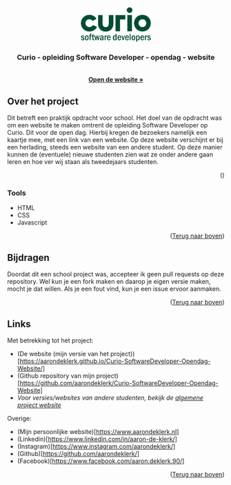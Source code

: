 <a name="readme-top"></a>

<!-- Project logo -->
<br />
<div align="center">
  <a href="https://github.com/aarondeklerk/Curio-SoftwareDeveloper-Opendag-Website">
    <img src="images/Curio-SoftwareDevelopers-Logo.png" alt="Logo" height="80">
  </a>

<h3 align="center">Curio - opleiding Software Developer - opendag - website</h3>

  <p align="center">
    <br />
    <a href="https://aarondeklerk.github.io/Curio-SoftwareDeveloper-Opendag-Website/"><strong>Open de website »</strong></a>
  </p>
</div>

<!-- Over het project -->

## Over het project

Dit betreft een praktijk opdracht voor school. Het doel van de opdracht was om een website te maken omtrent de opleiding Software Developer op Curio. Dit voor de open dag. Hierbij kregen de bezoekers namelijk een kaartje mee, met een link van een website. Op deze website verschijnt er bij een herlading, steeds een website van een andere student. Op deze manier kunnen de (eventuele) nieuwe studenten zien wat ze onder andere gaan leren en hoe ver wij staan als tweedejaars studenten.

<p align="right">(<a href="#readme-top"></a>)</p>

### Tools

- HTML
- CSS
- Javascript


<p align="right">(<a href="#readme-top">Terug naar boven</a>)</p>

<!-- Bijdragen -->

## Bijdragen

Doordat dit een school project was, accepteer ik geen pull requests op deze repository. Wel kun je een fork maken en daarop je eigen versie maken, mocht je dat willen. Als je een fout vind, kun je een issue ervoor aanmaken. 

<p align="right">(<a href="#readme-top">Terug naar boven</a>)</p>

<!-- Contact -->

## Links

Met betrekking tot het project:
- (De website (mijn versie van het project))[https://aarondeklerk.github.io/Curio-SoftwareDeveloper-Opendag-Website/]
- (Github repository van mijn project)[https://github.com/aarondeklerk/Curio-SoftwareDeveloper-Opendag-Website]
- _Voor versies/websites van andere studenten, bekijk de [algemene project website](https://info.curio.codes/)_

Overige:
- (Mijn persoonlijke website)[https://www.aarondeklerk.nl]
- (Linkedin)[https://www.linkedin.com/in/aaron-de-klerk/]
- (Instagram)[https://www.instagram.com/aarondeklerk/]
- (Github)[https://github.com/aarondeklerk/]
- (Facebook)[https://www.facebook.com/aaron.deklerk.90/]

<p align="right">(<a href="#readme-top">Terug naar boven</a>)</p>



<!-- Markdown links & images -->
<!-- https://www.markdownguide.org/basic-syntax/#reference-style-links -->
